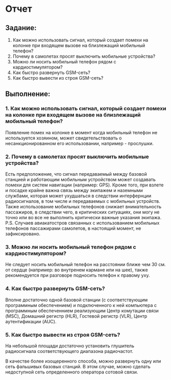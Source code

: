 # Отчет

## Задание:

1. Как можно использовать сигнал, который создает помехи на колонке при входящем вызове на близлежащий мобильный телефон?
2. Почему в самолетах просят выключить мобильные устройства?
3. Можно ли носить мобильный телефон рядом с кардиостимулятором?
4. Как быстро развернуть GSM-сеть?
5. Как быстро вывести из строя GSM-сеть?

## Выполнение:

### 1. Как можно использовать сигнал, который создает помехи на колонке при входящем вызове на близлежащий мобильный телефон?

Появление помех на колонке в момент когда мобильный телефон не используется хозяином, может свидетельствовать о несанкционированном его использовании, например - прослушки.


### 2. Почему в самолетах просят выключить мобильные устройства?

Есть предположение, что сигнал передаваемый между базовой станцией и работающим мобильным устройством может создавать помехи для систем навигации (например: GPS). Кроме того, при взлете и посадке крайне важна связь между экипажем и наземными службами, которая может ухудшаться в следствии интерфернции радиосигналов, в том числе и передаваемых с мобильных устройств.
Также использование мобильных телефонов снижает внимательность пассажиров, в следствии чего, в критических ситуациях, они могу не точно или во все не выполнить критически важные указания экипажа.
P.S. Случаев авиакатостров связанных с использованием мобильных телефонов пассажирами самолетов, в настоящий момент, не зафиксировано.


### 3. Можно ли носить мобильный телефон рядом с кардиостимулятором?

Не следует носить мобильный телефон на расстоянии ближе чем 30 см. от сердце (например: во внутренем кармане или на шее), также рекомендуется при разговоре подносить телефон к правому уху.


### 4. Как быстро развернуть GSM-сеть?

Вполне достаточно одной базовой станции (с соответствующим программным обеспечением) и подключенного к ней компьютера с программным обеспеченнием реализующим Центр комутации связи (MSC), Домашний регистр (HLR), Гостевой регистр (VLR), Центр аутентификации (AUC).

### 5. Как быстро вывести из строя GSM-сеть?

На небольшой площади достаточно установить глушитель радиосигнала соответствующего диапазона радиочастот. 


В качестве более изощеренного способа, можно развернуть одну или сеть фальшивых базовых станций. В этом случае, можно сделать недоступной сеть определенного оператора сотовой связи.